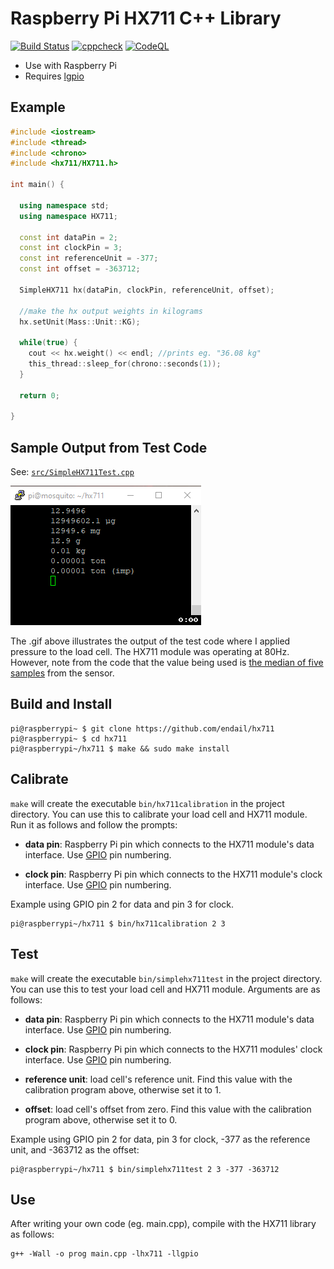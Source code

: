 # Raspberry Pi HX711 C++ Library

[![Build Status](https://github.com/endail/hx711/actions/workflows/buildcheck.yml/badge.svg)](https://github.com/endail/hx711/actions/workflows/buildcheck.yml)
[![cppcheck](https://github.com/endail/hx711/actions/workflows/cppcheck.yml/badge.svg)](https://github.com/endail/hx711/actions/workflows/cppcheck.yml)
[![CodeQL](https://github.com/endail/hx711/actions/workflows/codeql-analysis.yml/badge.svg)](https://github.com/endail/hx711/actions/workflows/codeql-analysis.yml)

- Use with Raspberry Pi
- Requires [lgpio](http://abyz.me.uk/lg/index.html)

## Example

```cpp
#include <iostream>
#include <thread>
#include <chrono>
#include <hx711/HX711.h>

int main() {

  using namespace std;
  using namespace HX711;

  const int dataPin = 2;
  const int clockPin = 3;
  const int referenceUnit = -377;
  const int offset = -363712;

  SimpleHX711 hx(dataPin, clockPin, referenceUnit, offset);

  //make the hx output weights in kilograms
  hx.setUnit(Mass::Unit::KG);

  while(true) {
    cout << hx.weight() << endl; //prints eg. "36.08 kg"
    this_thread::sleep_for(chrono::seconds(1));
  }

  return 0;

}
```

## Sample Output from Test Code

See: [`src/SimpleHX711Test.cpp`](https://github.com/endail/hx711/blob/master/src/SimpleHX711Test.cpp)

![hx711.gif](hx711.gif)

The .gif above illustrates the output of the test code where I applied pressure to the load cell. The HX711 module was operating at 80Hz. However, note from the code that the value being used is [the median of five samples](https://github.com/endail/hx711/blob/master/src/SimpleHX711Test.cpp#L50) from the sensor.

## Build and Install

```shell
pi@raspberrypi~ $ git clone https://github.com/endail/hx711
pi@raspberrypi~ $ cd hx711
pi@raspberrypi~/hx711 $ make && sudo make install
```

## Calibrate

`make` will create the executable `bin/hx711calibration` in the project directory. You can use this to calibrate your load cell and HX711 module. Run it as follows and follow the prompts:

- **data pin**: Raspberry Pi pin which connects to the HX711 module's data interface. Use [GPIO](https://pinout.xyz/) pin numbering.

- **clock pin**: Raspberry Pi pin which connects to the HX711 module's clock interface. Use [GPIO](https://pinout.xyz/) pin numbering.

Example using GPIO pin 2 for data and pin 3 for clock.

```shell
pi@raspberrypi~/hx711 $ bin/hx711calibration 2 3
```

## Test

`make` will create the executable `bin/simplehx711test` in the project directory. You can use this to test your load cell and HX711 module. Arguments are as follows:

- **data pin**: Raspberry Pi pin which connects to the HX711 module's data interface. Use [GPIO](https://pinout.xyz/) pin numbering.

- **clock pin**: Raspberry Pi pin which connects to the HX711 modules' clock interface. Use [GPIO](https://pinout.xyz/) pin numbering.

- **reference unit**: load cell's reference unit. Find this value with the calibration program above, otherwise set it to 1.

- **offset**: load cell's offset from zero. Find this value with the calibration program above, otherwise set it to 0.

Example using GPIO pin 2 for data, pin 3 for clock, -377 as the reference unit, and -363712 as the offset:

```shell
pi@raspberrypi~/hx711 $ bin/simplehx711test 2 3 -377 -363712
```

## Use

After writing your own code (eg. main.cpp), compile with the HX711 library as follows:

```shell
g++ -Wall -o prog main.cpp -lhx711 -llgpio
```
